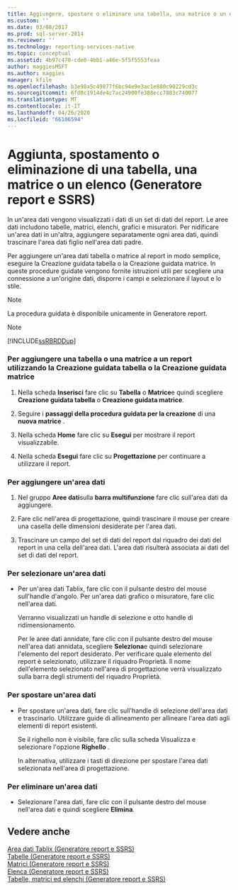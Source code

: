 ```yaml
---
title: Aggiungere, spostare o eliminare una tabella, una matrice o un elenco (Generatore report e SSRS) | Microsoft Docs
ms.custom: ''
ms.date: 03/08/2017
ms.prod: sql-server-2014
ms.reviewer: ''
ms.technology: reporting-services-native
ms.topic: conceptual
ms.assetid: 4b97c470-cde0-4bb1-a46e-5f5f5553feaa
author: maggiesMSFT
ms.author: maggies
manager: kfile
ms.openlocfilehash: b3e98a5c49877f6bc94e9e3ac1e880c90229cd3c
ms.sourcegitcommit: 6fd8c1914de4c7ac24900fe388ecc7883c740077
ms.translationtype: MT
ms.contentlocale: it-IT
ms.lasthandoff: 04/26/2020
ms.locfileid: "66106594"
---
```

# <a name="add-move-or-delete-a-table-matrix-or-list-report-builder-and-ssrs"></a>Aggiunta, spostamento o eliminazione di una tabella, una matrice o un elenco (Generatore report e SSRS)
  In un'area dati vengono visualizzati i dati di un set di dati del report. Le aree dati includono tabelle, matrici, elenchi, grafici e misuratori. Per nidificare un'area dati in un'altra, aggiungere separatamente ogni area dati, quindi trascinare l'area dati figlio nell'area dati padre.  
  
 Per aggiungere un'area dati tabella o matrice al report in modo semplice, eseguire la Creazione guidata tabella o la Creazione guidata matrice. In queste procedure guidate vengono fornite istruzioni utili per scegliere una connessione a un'origine dati, disporre i campi e selezionare il layout e lo stile.  
  
> [!NOTE]  
>  La procedura guidata è disponibile unicamente in Generatore report.  
  
> [!NOTE]  
>  [!INCLUDE[ssRBRDDup](../../includes/ssrbrddup-md.md)]  
  
### <a name="to-add-a-table-or-matrix-to-a-report-by-using-the-new-table-or-new-matrix-wizard"></a>Per aggiungere una tabella o una matrice a un report utilizzando la Creazione guidata tabella o la Creazione guidata matrice  
  
1.  Nella scheda **Inserisci** fare clic su **Tabella** o **Matrice**e quindi scegliere **Creazione guidata tabella** o **Creazione guidata matrice**.  
  
2.  Seguire i **passaggi della procedura guidata per la creazione** di una **nuova matrice** .  
  
3.  Nella scheda **Home** fare clic su **Esegui** per mostrare il report visualizzabile.  
  
4.  Nella scheda **Esegui** fare clic su **Progettazione** per continuare a utilizzare il report.  
  
### <a name="to-add-a-data-region"></a>Per aggiungere un'area dati  
  
1.  Nel gruppo **Aree dati**sulla **barra multifunzione** fare clic sull'area dati da aggiungere.  
  
2.  Fare clic nell'area di progettazione, quindi trascinare il mouse per creare una casella delle dimensioni desiderate per l'area dati.  
  
3.  Trascinare un campo del set di dati del report dal riquadro dei dati del report in una cella dell'area dati. L'area dati risulterà associata ai dati del set di dati del report.  
  
### <a name="to-select-a-data-region"></a>Per selezionare un'area dati  
  
-   Per un'area dati Tablix, fare clic con il pulsante destro del mouse sull'handle d'angolo. Per un'area dati grafico o misuratore, fare clic nell'area dati.  
  
     Verranno visualizzati un handle di selezione e otto handle di ridimensionamento.  
  
     Per le aree dati annidate, fare clic con il pulsante destro del mouse nell'area dati annidata, scegliere **Seleziona**e quindi selezionare l'elemento del report desiderato. Per verificare quale elemento del report è selezionato, utilizzare il riquadro Proprietà. Il nome dell'elemento selezionato nell'area di progettazione verrà visualizzato sulla barra degli strumenti del riquadro Proprietà.  
  
### <a name="to-move-a-data-region"></a>Per spostare un'area dati  
  
-   Per spostare un'area dati, fare clic sull'handle di selezione dell'area dati e trascinarlo. Utilizzare guide di allineamento per allineare l'area dati agli elementi di report esistenti.  
  
     Se il righello non è visibile, fare clic sulla scheda Visualizza e selezionare l'opzione **Righello** .  
  
     In alternativa, utilizzare i tasti di direzione per spostare l'area dati selezionata nell'area di progettazione.  
  
### <a name="to-delete-a-data-region"></a>Per eliminare un'area dati  
  
-   Selezionare l'area dati, fare clic con il pulsante destro del mouse nell'area dati e quindi scegliere **Elimina**.  
  
## <a name="see-also"></a>Vedere anche  
 [Area dati Tablix &#40;Generatore report e SSRS&#41;](../tablix-data-region-report-builder-and-ssrs.md)   
 [Tabelle &#40;Generatore report e SSRS&#41;](tables-report-builder-and-ssrs.md)   
 [Matrici &#40;Generatore report e SSRS&#41;](create-a-matrix-report-builder-and-ssrs.md)   
 [Elenca &#40;Generatore report e SSRS&#41;](create-invoices-and-forms-with-lists-report-builder-and-ssrs.md)   
 [Tabelle, matrici ed elenchi &#40;Generatore report e SSRS&#41;](tables-matrices-and-lists-report-builder-and-ssrs.md)  
  
  
